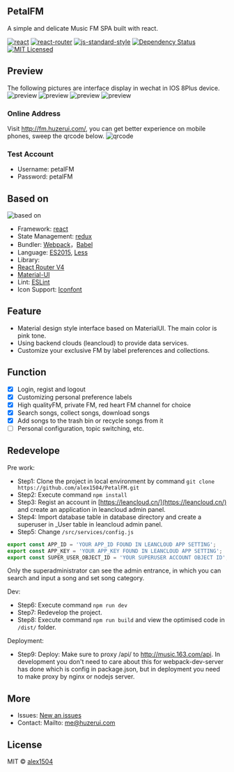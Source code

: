 ## PetalFM
A simple and delicate Music FM SPA built with react.

[![react](https://img.shields.io/badge/react-v16.2.0-blue.svg?longCache=true)](https://facebook.github.io/react/)
[![react-router](https://img.shields.io/badge/react--router-v4.2.2-blue.svg?longCache=true)](https://reacttraining.com/react-router/)
[![js-standard-style](https://img.shields.io/badge/code%20style-standard-brightgreen.svg?style=flat)](http://standardjs.com/)
[![Dependency Status](https://david-dm.org/alex1504/PetalFM/status.svg)](https://david-dm.org/alex1504/PetalFM)
[![MIT Licensed](https://img.shields.io/badge/License-MIT-blue.svg?style=flat)](https://opensource.org/licenses/MIT)

## Preview
The following pictures are interface display in wechat in IOS 8Plus device.
![preview](https://github.com/alex1504/PetalFM/raw/master/media/preview_1.jpg)
![preview](https://github.com/alex1504/PetalFM/raw/master/media/preview_2.jpg)
![preview](https://github.com/alex1504/PetalFM/raw/master/media/preview_3.jpg)
![preview](https://github.com/alex1504/PetalFM/raw/master/media/preview_4.jpg)

### Online Address
Visit http://fm.huzerui.com/, you can get better experience on mobile phones, sweep the qrcode below.
![qrcode](https://github.com/alex1504/PetalFM/raw/master/media/qrcode.png)

### Test Account
- Username: petalFM
- Password: petalFM

## Based on
![based on](https://github.com/alex1504/PetalFM/raw/master/media/main-based-on.png)

-  Framework: [react](https://facebook.github.io/react/)
-  State Management: [redux](https://redux.js.org/)
-  Bundler: [Webpack](http://webpack.github.io/docs/)，[Babel](https://babeljs.io)
-  Language: [ES2015](https://babeljs.io/docs/learn-es2015/), [Less](http://lesscss.org/)
-  Library:
  - [React Router V4](https://reacttraining.com/react-router/)
  - [Material-UI](https://material-ui-next.com/)
- Lint: [ESLint](http://eslint.org/)
- Icon Support: [Iconfont](http://www.iconfont.cn)

## Feature
* Material design style interface based on MaterialUI. The main color is pink tone.
* Using backend clouds (leancloud) to provide data services.
* Customize your exclusive FM by label preferences and collections.

## Function

- [x] Login, regist and logout
- [x] Customizing personal preference labels
- [x] High qualityFM, private FM, red heart FM channel for choice
- [x] Search songs, collect songs, download songs
- [x] Add songs to the trash bin or recycle songs from it
- [ ] Personal configuration, topic switching, etc.

## Redevelope
Pre work:
- Step1: Clone the project in local environment by command `git clone https://github.com/alex1504/PetalFM.git`
- Step2: Execute command `npm install`
- Step3: Regist an account in [https://leancloud.cn/](https://leancloud.cn/) and create an application in leancloud admin panel.
- Step4: Import database table in database directory and create a superuser in _User table in leancloud admin panel.
- Step5: Change `/src/services/config.js`

```javascript
export const APP_ID = 'YOUR APP_ID FOUND IN LEANCLOUD APP SETTING';
export const APP_KEY = 'YOUR APP_KEY FOUND IN LEANCLOUD APP SETTING';
export const SUPER_USER_OBJECT_ID = 'YOUR SUPERUSER ACCOUNT OBJECT ID';
```
Only the superadministrator can see the admin entrance, in which you can search and input a song and set song category.

Dev:
- Step6: Execute command `npm run dev`
- Step7: Redevelop the project.
- Step8: Execute command `npm run build` and view the optimised code in `/dist/` folder.

Deployment:
- Step9: Deploy: Make sure to proxy /api/ to http://music.163.com/api. In development you don't need to care about this for webpack-dev-server
has done which is config in package.json, but in deployment you need to make proxy by nginx or nodejs server.

## More
- Issues: [New an issues](https://github.com/alex1504/PetalFM/issues/new)
- Contact: Mailto: <a href="mailto:me@huzerui.com">me@huzerui.com</a>

## License
MIT © [alex1504](https://github.com/alex1504)
